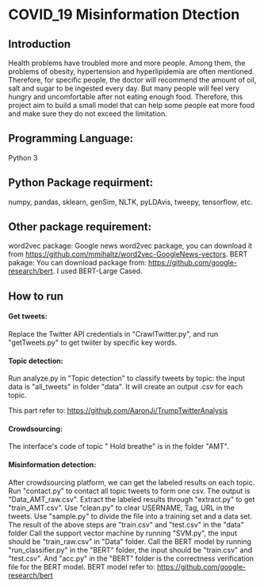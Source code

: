 COVID_19 Misinformation Dtection
==========
## Introduction
Health problems have troubled more and more people. Among them, the problems of obesity, hypertension and hyperlipidemia are often mentioned. Therefore, for specific people, the doctor will recommend the amount of oil, salt and sugar to be ingested every day. But many people will feel very hungry and uncomfortable after not eating enough food. Therefore, this project aim to build a small model that can help some people eat more food and make sure they do not exceed the limitation.
## Programming Language:
Python 3
## Python Package requirment:
numpy, pandas, sklearn, genSim, NLTK, pyLDAvis, tweepy, tensorflow, etc.
## Other package requirement:
word2vec package: Google news word2vec package, you can download it from https://github.com/mmihaltz/word2vec-GoogleNews-vectors.
BERT pakage:  You can download package from: https://github.com/google-research/bert. I used BERT-Large Cased.

## How to run
#### Get tweets:
Replace the Twitter API credentials in "CrawlTwitter.py", and run "getTweets.py" to get twiiter by specific key words.
#### Topic detection:
Run analyze.py in "Topic detection" to classify tweets by topic: the input data is "all_tweets" in folder "data". It will create an output .csv for each topic.

This part refer to: https://github.com/AaronJi/TrumpTwitterAnalysis

#### Crowdsourcing:
The interface's code of topic " Hold breathe" is in the folder "AMT".
#### Misinformation detection:
After crowdsourcing platform, we can get the labeled results on each topic. Run "contact.py" to contact all topic tweets to form one csv. The output is "Data_AMT_raw.csv".
Extract the labeled results through "extract.py" to get "train_AMT.csv". Use "clean.py" to clear USERNAME, Tag, URL in the tweets. Use "sample.py" to divide the file into a training set and a data set. 
The result of the above steps are "train.csv" and "test.csv" in the "data" folder
Call the support vector machine by running "SVM.py", the input should be "train_raw.csv" in "Data" folder.
Call the BERT model by running "run_classifier.py" in the "BERT" folder, the input should be "train.csv" and "test.csv". And "acc.py" in the "BERT" folder is the correctness verification file for the BERT model. BERT model refer to: https://github.com/google-research/bert


